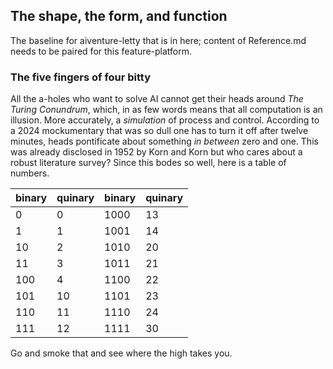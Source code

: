 ## The shape, the form, and function

The baseline for aiventure-letty that is in here; content of Reference.md needs to be paired for this feature-platform.

### The five fingers of four bitty

All the a-holes who want to solve AI cannot get their heads around _The Turing Conundrum_, which, in as few words means that all computation is an illusion. More accurately, a _simulation_ of process and control. According to a 2024 mockumentary that was so dull one has to turn it off after twelve minutes, heads pontificate about something _in between_ zero and one. This was already disclosed in 1952 by Korn and Korn but who cares about a robust literature survey? Since this bodes so well, here is a table of numbers.

| binary | quinary | binary | quinary |
|--------|---------|--------|---------|
| 0      | 0       | 1000   | 13      |
| 1      | 1       | 1001   | 14      |
| 10     | 2       | 1010   | 20      |
| 11     | 3       | 1011   | 21      |
| 100    | 4       | 1100   | 22      |
| 101    | 10      | 1101   | 23      |
| 110    | 11      | 1110   | 24      |
| 111    | 12      | 1111   | 30      |

Go and smoke that and see where the high takes you.